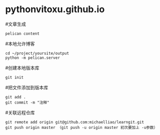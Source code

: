 # pythonvitoxu.github.io

#文章生成
```
pelican content
```

#本地允许博客
```
cd ~/project/yoursite/output
python -m pelican.server
```

#创建本地版本库
```
git init
```

#把文件添加到版本库
```
git add .
git commit -m "注释"
```

#关联远程仓库
```
git remote add origin git@github.com:michaelliao/learngit.git
git push origin master （git push -u origin master 初次要加上 -u参数）
```
